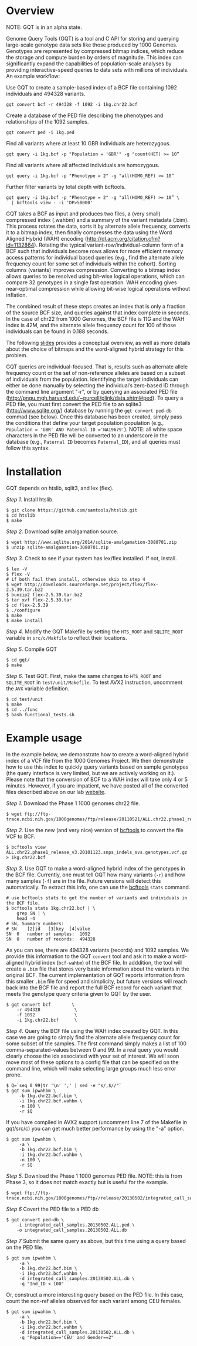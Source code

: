 Overview
========

NOTE: GQT is in an alpha state. 

Genome Query Tools (GQT) is a tool and C API for storing and querying
large-scale genotype data sets like those produced by 1000 Genomes. Genotypes
are represented by compressed bitmap indices, which reduce the storage and
compute burden by orders of magnitude. This index can significantly expand the
capabilities of population-scale analyses by providing interactive-speed
queries to data sets with millions of individuals. An example workflow:

Use GQT to create a sample-based index of a BCF file containing 1092 individuals and 494328 variants.

    gqt convert bcf -r 494328 -f 1092 -i 1kg.chr22.bcf 

Create a database of the PED file describing the phenotypes and relationships of the 1092 samples.

    gqt convert ped -i 1kg.ped 

Find all variants where at least 10 GBR individuals are heterozygous.

    gqt query -i 1kg.bcf -p "Population = 'GBR'" -g "count(HET) >= 10”

Find all variants where all affected individuals are homozygous.

    gqt query -i 1kg.bcf -p "Phenotype = 2" -g "all(HOMO_REF) >= 10”

Further filter variants by total depth with bcftools.

    gqt query -i 1kg.bcf -p "Phenotype = 2" -g "all(HOMO_REF) >= 10” \
      | bcftools view - -i 'DP>50000'


GQT takes a BCF as input and produces two files, a (very small) compressed
index (.wahbm) and a summary of the variant metadata (.bim). This process
rotates the data, sorts it by alternate allele frequency, converts it to a
bitmap index, then finally compresses the data using the Word Aligned Hybrid
(WAH) encoding (http://dl.acm.org/citation.cfm?id=1132864).  Rotating the
typical variant-row/individual-column form of a BCF such that individuals
become rows allows for more efficient memory access patterns for individual
based queries (e.g., find the alternate allele frequency count for some set of
individuals within the cohort).  Sorting columns (variants) improves
compression.  Converting to a bitmap index allows queries to be resolved using
bit-wise logical operations, which can compare 32 genotypes in a single fast
operation.  WAH encoding gives near-optimal compression while allowing bit-wise
logical operations without inflation.

The combined result of these steps creates an index that is only a fraction of
the source BCF size, and queries against that index complete in seconds.  In
the case of chr22 from 1000 Genomes, the BCF file is 11G and the WAH index is
42M, and the alternate allele frequency count for 100 of those individuals can
be found in 0.188 seconds.

The following [slides](http://quinlanlab.org/pdf/presentations/gtqGI2014v6.pdf)
provides a conceptual overview, as well as more details about the choice of
bitmaps and the word-aligned hybrid strategy for this problem.

GQT queries are individual-focused.  That is, results such as alternate allele
frequency count or the set of non-reference alleles are based on a subset of
individuals from the population.  Identifying the target individuals can either
be done manually by selecting the individual’s zero-based ID through the
command line argument "-r", or by querying an associated PED file
(http://pngu.mgh.harvard.edu/~purcell/plink/data.shtml#ped).  To query a PED
file, you must first convert the PED file to an sqlite3
(http://www.sqlite.org/) database by running the `gqt convert ped-db` commad
(see below).  Once this database has been created, simply pass the conditions
that define your target population population (e.g., `Population = 'GBR' AND
Paternal ID ='NA19679'`).  NOTE:  all white space characters in the PED file
will be converted to an underscore in the database (e.g., `Paternal ID` becomes
`Paternal_ID`), and all queries must follow this syntax.

Installation
============
GQT depends on htslib, sqlit3, and lex (flex).

*Step 1*. Install htslib.

    $ git clone https://github.com/samtools/htslib.git
    $ cd htslib
    $ make

*Step 2*. Download sqlite amalgamation source.

    $ wget http://www.sqlite.org/2014/sqlite-amalgamation-3080701.zip
    $ unzip sqlite-amalgamation-3080701.zip

*Step 3*. Check to see if your system has lex/flex installed.  If not, install.

    $ lex -V
    $ flex -V
    # if both fail then install, otherwise skip to step 4 
    $ wget http://downloads.sourceforge.net/project/flex/flex-2.5.39.tar.bz2
    $ bunzip2 flex-2.5.39.tar.bz2
    $ tar xvf flex-2.5.39.tar
    $ cd flex-2.5.39
    $ ./configure
    $ make
    $ make install

*Step 4*. Modify the GQT Makefile by setting the `HTS_ROOT` and `SQLITE_ROOT`
variable in `src/c/Makfile` to reflect their locations.

*Step 5*. Compile GQT

    $ cd gqt/
    $ make

*Step 6*. Test GQT.  First, make the same changes to `HTS_ROOT` and
`SQLITE_ROOT` in `test/unit/Makefile`. To test AVX2 instruction, uncomment the
`AVX` variable definition.

    $ cd test/unit
    $ make
    $ cd ../func
    $ bash functional_tests.sh


Example usage
=============

In the example below, we demonstrate how to create a word-aligned hybrid index
of a VCF file from the 1000 Genomes Project. We then demonstrate how to use
this index to quickly query variants based on sample genotypes (the query
interface is very limited, but we are actively working on it.). Please note
that the conversion of BCF to a WAH index will take only 4 or 5 minutes.  However, if
you are impatient, we have posted all of the converted files described above on
our lab [website](http://quinlanlab.cs.virginia.edu/gqt-example/).

*Step 1*. Download the Phase 1 1000 genomes chr22 file.

	$ wget ftp://ftp-trace.ncbi.nih.gov/1000genomes/ftp/release/20110521/ALL.chr22.phase1_release_v3.20101123.snps_indels_svs.genotypes.vcf.gz

*Step 2*. Use the new (and very nice) version of [bcftools](http://samtools.github.io/bcftools/) to convert the file VCF to BCF.


	$ bcftools view ALL.chr22.phase1_release_v3.20101123.snps_indels_svs.genotypes.vcf.gz > 1kg.chr22.bcf

*Step 3*. Use GQT to make a word-aligned hybrid index of the genotypes in the BCF file. Currently, one must tell GQT how many variants (`-r`) and how many samples (`-f`) are in the file. Future versions will detect this automatically.  To extract this info, one can use the [bcftools](http://samtools.github.io/bcftools/) `stats` command. 

	# use bcftools stats to get the number of variants and individuals in the BCF file.
	$ bcftools stats 1kg.chr22.bcf | \
	    grep SN | \
	    head -4
	# SN, Summary numbers:
	# SN	[2]id	[3]key	[4]value
	SN	0	number of samples:	1092
	SN	0	number of records:	494328

As you can see, there are 494328 variants (records) and 1092 samples. We
provide this information to the GQT `convert` tool and ask it to make a
word-aligned hybrid index (`bcf-wahbm`) of the BCF file. In adddition, the tool
will create a `.bim` file that stores very basic information about the variants
in the original BCF. The current implementation of GQT reports information from
this smaller `.bim` file for speed and simplicity, but future versions will
reach back into the BCF file and report the full BCF record for each variant
that meets the genotype query criteria given to GQT by the user.

	$ gqt convert bcf        \
	    -r 494328             \
	    -f 1092               \
	    -i 1kg.chr22.bcf      \

*Step 4*.  Query the BCF file using the WAH index created by GQT.  In this case
we are going to simply find the alternate allele frequency count for some
subset of the samples.  The first command simply makes a list of 100
comma-separated-values between 0 and 99.  In a real query you would clearly
choose the ids associated with your set of interest.  We will soon move most of
these options to a config file that can be specified on the command line, which
will make selecting large groups much less error prone.
 
    $ Q=`seq 0 99|tr '\n' ',' | sed -e "s/,$//"`
    $ gqt sum ipwahbm \
         -b 1kg.chr22.bcf.bim \
         -i 1kg.chr22.bcf.wahbm \
         -n 100 \
         -r $Q

If you have compiled in AVX2 support (uncomment line 7 of the Makefile in gqt/src/c) you can get much better performance by using the "-a" option.

    $ gqt sum ipwahbm \
         -a \
         -b 1kg.chr22.bcf.bim \
         -i 1kg.chr22.bcf.wahbm \
         -n 100 \
         -r $Q


*Step 5*. Download the Phase 1 1000 genomes PED file. NOTE: this is from Phase 3, so it does not match exactly but is useful for the example.

    $ wget ftp://ftp-trace.ncbi.nih.gov/1000genomes/ftp//release/20130502/integrated_call_samples.20130502.ALL.ped

*Step 6* Covert the PED file to a PED db

    $ gqt convert ped-db \
        -i integrated_call_samples.20130502.ALL.ped \
        -o integrated_call_samples.20130502.ALL.db

*Step 7* Submit the same query as above, but this time using a query based on the PED file.

    $ gqt sum ipwahbm \
         -a \
         -b 1kg.chr22.bcf.bim \
         -i 1kg.chr22.bcf.wahbm \
         -d integrated_call_samples.20130502.ALL.db \
         -q "Ind_ID < 100"

Or, construct a more interesting query based on the PED file. In this case, count the non-ref alleles observed for each variant among CEU females.

    $ gqt sum ipwahbm \
         -a \
         -b 1kg.chr22.bcf.bim \
         -i 1kg.chr22.bcf.wahbm \
         -d integrated_call_samples.20130502.ALL.db \
         -q "Population=='CEU' and Gender==2"
